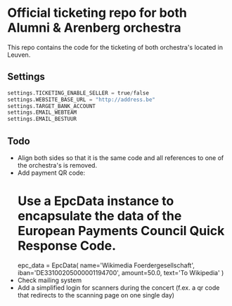 # Official ticketing repo for both Alumni & Arenberg orchestra

This repo contains the code for the ticketing of both orchestra's located in Leuven.


## Settings

```python
settings.TICKETING_ENABLE_SELLER = true/false
settings.WEBSITE_BASE_URL = "http://address.be"
settings.TARGET_BANK_ACCOUNT
settings.EMAIL_WEBTEAM
settings.EMAIL_BESTUUR
```

## Todo

- Align both sides so that it is the same code and all references to one of the orchestra's is removed.
- Add payment QR code:
    # Use a EpcData instance to encapsulate the data of the European Payments Council Quick Response Code.
    epc_data = EpcData(
        name='Wikimedia Foerdergesellschaft',
        iban='DE33100205000001194700',
        amount=50.0,
        text='To Wikipedia'
    )
- Check mailing system
- Add a simplified login for scanners during the concert (f.ex. a qr code that redirects to the scanning page on one single day)
